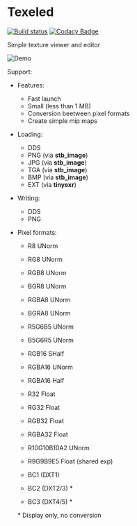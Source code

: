 # Texeled

[![Build status](https://ci.appveyor.com/api/projects/status/4oxhg62kiwrglghb/branch/master?svg=true)](https://ci.appveyor.com/project/thennequin/texeled/branch/master)
[![Codacy Badge](https://api.codacy.com/project/badge/Grade/3994ad06b426497191628431c945fa5e)](https://www.codacy.com/app/thennequin/Texeled?utm_source=github.com&amp;utm_medium=referral&amp;utm_content=thennequin/Texeled&amp;utm_campaign=Badge_Grade)

Simple texture viewer and editor

![Demo](https://raw.githubusercontent.com/wiki/thennequin/Texeled/images/Texeled.gif)

Support:
- Features:
  - Fast launch
  - Small (less than 1 MB)
  - Conversion beetween pixel formats
  - Create simple mip maps
    
- Loading:
  - DDS
  - PNG (via **stb_image**)
  - JPG (via **stb_image**)
  - TGA (via **stb_image**)
  - BMP (via **stb_image**)
  - EXT (via **tinyexr**)
    
- Writing:
  - DDS
  - PNG
  
- Pixel formats:
  - R8 UNorm
  - RG8 UNorm

  - RGB8 UNorm
  - BGR8 UNorm

  - RGBA8 UNorm
  - BGRA8 UNorm

  - R5G6B5 UNorm
  - B5G6R5 UNorm

  - RGB16 SHalf

  - RGBA16 UNorm
  - RGBA16 Half

  - R32 Float
  - RG32 Float
  - RGB32 Float
  - RGBA32 Float

  - R10G10B10A2 UNorm

  - R9G9B9E5 Float (shared exp)

  - BC1 (DXT1)
  - BC2 (DXT2/3) *
  - BC3 (DXT4/5) *
  
  \* Display only, no conversion
